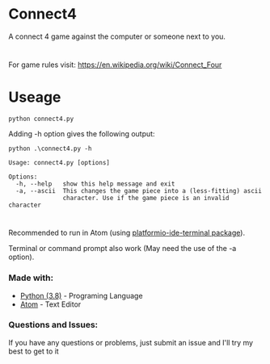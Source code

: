 # Connect4
A connect 4 game against the computer or someone next to you. 
#
For game rules visit: https://en.wikipedia.org/wiki/Connect_Four
# 
# Useage


```
python connect4.py
```

Adding -h option gives the following output:

```
python .\connect4.py -h

Usage: connect4.py [options]

Options:
  -h, --help   show this help message and exit
  -a, --ascii  This changes the game piece into a (less-fitting) ascii
               character. Use if the game piece is an invalid character
```
#
Recommended to run in Atom (using [platformio-ide-terminal package](https://atom.io/packages/platformio-ide-terminal)). 

Terminal or command prompt also work (May need the use of the -a option).

### Made with:

* [Python (3.8)](https://www.python.org) - Programing Language
* [Atom](https://Atom.io) - Text Editor

### Questions and Issues:
If you have any questions or problems, just submit an issue and I'll
try my best to get to it 

